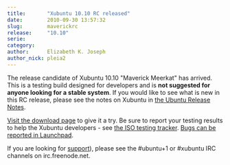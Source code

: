 ```yaml
---
title:       "Xubuntu 10.10 RC released"
date:        2010-09-30 13:57:32
slug:        maverickrc
release:     "10.10"
serie:       
category:    
author:      Elizabeth K. Joseph
author_nick: pleia2
---
```


The release candidate of Xubuntu 10.10 "Maverick Meerkat" has arrived. This is a testing build designed for developers and is **not suggested for anyone looking for a stable system**. If you would like to see what is new in this RC release, please see the notes on Xubuntu in [the Ubuntu Release Notes](https://wiki.ubuntu.com/MaverickMeerkat/TechnicalOverview#Xubuntu).

[Visit the download page](http://cdimage.ubuntu.com/xubuntu/releases/10.10/rc/) to give it a try. Be sure to report your testing results to help the Xubuntu developers - see [the ISO testing tracker](http://iso.qa.ubuntu.com/qatracker/build/xubuntu/all). [Bugs can be reported in Launchpad](https://launchpad.net/ubuntu/+filebug/).

If you are looking for [support](/help)), please see the #ubuntu+1 or #xubuntu IRC channels on irc.freenode.net.
